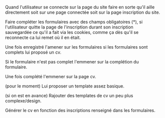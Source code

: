 Quand l'utilisateur se connecte sur la page du site faire en sorte qu'il aille directement soit sur une page connectée soit sur la page inscription du site.

Faire compléter les formulaires avec des champs obligatoires (*), si l'utilisateur quitte la page de l'inscription durant son inscription sauvegardée ce qu'il a fait via les cookies, comme ça dès qu'il se reconnecte ca lui remet où il en était.

Une fois enregistré l'amener sur les formulaires si les formulaires sont complets lui proposé un cv.

Si le formulaire n'est pas complet l'emmener sur la complétion du formulaire.

Une fois complété l'emmener sur la page cv.

(pour le moment) Lui proposer un template assez basique. 

(si on est en avance) Rajouter des templates de cv un peu plus complexe/design.

Générer le cv en fonction des inscriptions renseigné dans les formulaires.

